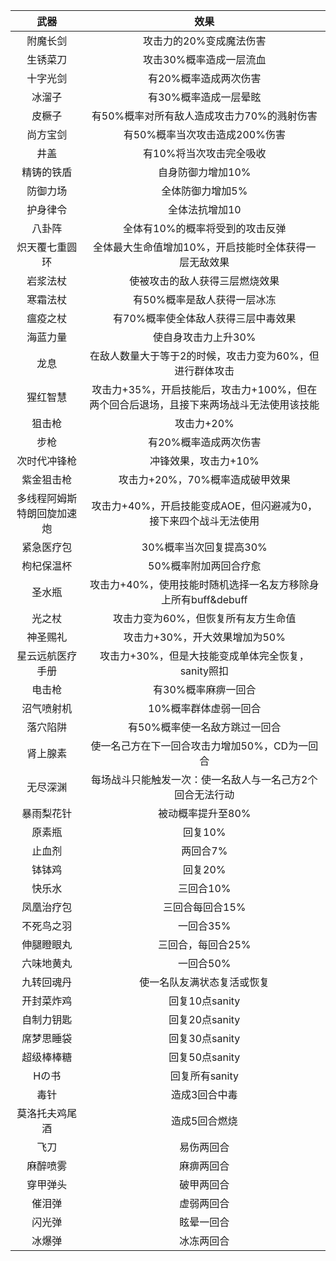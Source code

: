 |武器|效果|
|:--:|:--:|
|附魔长剑|攻击力的20%变成魔法伤害|
|生锈菜刀|攻击30%概率造成一层流血|
|十字光剑|有20%概率造成两次伤害|
|冰溜子|有30%概率造成一层晕眩|
|皮橛子|有50%概率对所有敌人造成攻击力70%的溅射伤害|
|尚方宝剑|有50%概率当次攻击造成200%伤害|
|井盖|有10%将当次攻击完全吸收|
|精铸的铁盾|自身防御力增加10%|
|防御力场|全体防御力增加5%|
|护身律令|全体法抗增加10|
|八卦阵|全体有10%的概率将受到的攻击反弹|
|炽天覆七重圆环|全体最大生命值增加10%，开启技能时全体获得一层无敌效果|
|岩浆法杖|使被攻击的敌人获得三层燃烧效果|
|寒霜法杖|有50%概率是敌人获得一层冰冻|
|瘟疫之杖|有70%概率使全体敌人获得三层中毒效果|
|海蓝力量|使自身攻击力上升30%|
|龙息|在敌人数量大于等于2的时候，攻击力变为60%，但进行群体攻击|
|猩红智慧|攻击力+35%，开启技能后，攻击力+100%，但在两个回合后退场，且接下来两场战斗无法使用该技能|
|狙击枪|攻击力+20%|
|步枪|有20%概率造成两次伤害|
|次时代冲锋枪|冲锋效果，攻击力+10%|
|紫金狙击枪|攻击力+20%，70%概率造成破甲效果|
|多线程阿姆斯特朗回旋加速炮|攻击力+40%，开启技能变成AOE，但闪避减为0，接下来四个战斗无法使用|
|紧急医疗包|30%概率当次回复提高30%|
|枸杞保温杯|50%概率附加两回合疗愈|
|圣水瓶|攻击力+40%，使用技能时随机选择一名友方移除身上所有buff&debuff|
|光之杖|攻击力变为60%，但恢复所有友方生命值|
|神圣赐礼|攻击力+30%，开大效果增加为50%|
|星云远航医疗手册|攻击力+30%，但是大技能变成单体完全恢复，sanity照扣|
|电击枪|有30%概率麻痹一回合|
|沼气喷射机|10%概率群体虚弱一回合|
|落穴陷阱|有50%概率使一名敌方跳过一回合|
|肾上腺素|使一名己方在下一回合攻击力增加50%，CD为一回合|
|无尽深渊|每场战斗只能触发一次：使一名敌人与一名己方2个回合无法行动|
|暴雨梨花针|被动概率提升至80%|
|原素瓶|回复10%|
|止血剂|两回合7%|
|钵钵鸡|回复20%|
|快乐水|三回合10%|
|凤凰治疗包|三回合每回合15%|
|不死鸟之羽|一回合35%|
|伸腿瞪眼丸|三回合，每回合25%|
|六味地黄丸|一回合50%|
|九转回魂丹|使一名队友满状态复活或恢复|
|开封菜炸鸡|回复10点sanity|
|自制力钥匙|回复20点sanity|
|席梦思睡袋|回复30点sanity|
|超级棒棒糖|回复50点sanity|
|Hの书|回复所有sanity|
|毒针|造成3回合中毒|
|莫洛托夫鸡尾酒|造成5回合燃烧|
|飞刀|易伤两回合|
|麻醉喷雾|麻痹两回合|
|穿甲弹头|破甲两回合|
|催泪弹|虚弱两回合|
|闪光弹|眩晕一回合|
|冰爆弹|冰冻两回合|